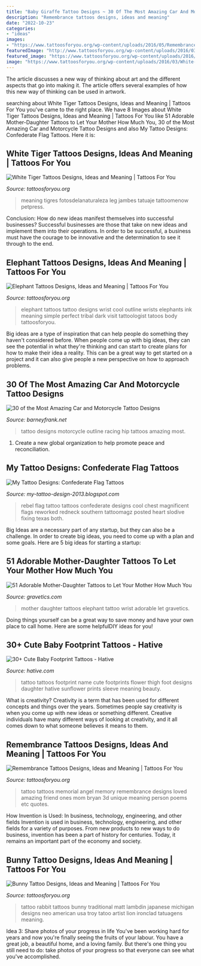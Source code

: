 ```yaml
---
title: "Baby Giraffe Tattoo Designs ~ 30 Of The Most Amazing Car And Motorcycle Tattoo Designs"
description: "Remembrance tattoos designs, ideas and meaning"
date: "2022-10-23"
categories:
- "ideas"
images:
- "https://www.tattoosforyou.org/wp-content/uploads/2016/05/Remembrance-Tattoo.jpg"
featuredImage: "http://www.tattoosforyou.org/wp-content/uploads/2016/03/Traditional-Bunny-Tattoo.jpg"
featured_image: "https://www.tattoosforyou.org/wp-content/uploads/2016/05/Remembrance-Tattoo.jpg"
image: "https://www.tattoosforyou.org/wp-content/uploads/2016/03/White-Tiger-Tattoo-Images.jpg"
---
```



The article discusses a new way of thinking about art and the different aspects that go into making it. The article offers several examples of how this new way of thinking can be used in artwork.

	

		
searching about White Tiger Tattoos Designs, Ideas and Meaning | Tattoos For You you've came to the right place. We have 8 Images about White Tiger Tattoos Designs, Ideas and Meaning | Tattoos For You like 51 Adorable Mother-Daughter Tattoos to Let Your Mother How Much You, 30 of the Most Amazing Car and Motorcycle Tattoo Designs and also My Tattoo Designs: Confederate Flag Tattoos. Here it is:
		
    
## White Tiger Tattoos Designs, Ideas And Meaning | Tattoos For You

<img loading=lazy src="https://www.tattoosforyou.org/wp-content/uploads/2016/03/White-Tiger-Tattoo-Images.jpg" onerror="this.onerror=null;this.src='https://tse3.mm.bing.net/th?id=OIP.swYZFz0fGG42E2aYJ-QXzgHaJ4&amp;pid=15.1';" alt="White Tiger Tattoos Designs, Ideas and Meaning | Tattoos For You">

_Source: tattoosforyou.org_

>meaning tigres fotosdelanaturaleza leg jambes tatuaje tattoomenow petpress. 

	

Conclusion: How do new ideas manifest themselves into successful businesses?
Successful businesses are those that take on new ideas and implement them into their operations. In order to be successful, a business must have the courage to be innovative and the determination to see it through to the end.

    
## Elephant Tattoos Designs, Ideas And Meaning | Tattoos For You

<img loading=lazy src="http://www.tattoosforyou.org/wp-content/uploads/2013/09/Elephant-Tattoo-Ideas.jpg" onerror="this.onerror=null;this.src='https://tse2.mm.bing.net/th?id=OIP.Z7bNvPa1HbHX1lEtEbw4EAHaFj&amp;pid=15.1';" alt="Elephant Tattoos Designs, Ideas and Meaning | Tattoos For You">

_Source: tattoosforyou.org_

>elephant tattoos tattoo designs wrist cool outline wrists elephants ink meaning simple perfect tribal dark visit tattoologist tatoos body tattoosforyou. 

	

Big ideas are a type of inspiration that can help people do something they haven't considered before. When people come up with big ideas, they can see the potential in what they're thinking and can start to create plans for how to make their idea a reality. This can be a great way to get started on a project and it can also give people a new perspective on how to approach problems.

    
## 30 Of The Most Amazing Car And Motorcycle Tattoo Designs

<img loading=lazy src="http://www.barneyfrank.net/wp-content/uploads/2014/01/outline-car-tattoo-on-girl-hip.jpg" onerror="this.onerror=null;this.src='https://tse4.mm.bing.net/th?id=OIP.pDgB67KQz9wqD0OEgeNSjwHaJz&amp;pid=15.1';" alt="30 of the Most Amazing Car and Motorcycle Tattoo Designs">

_Source: barneyfrank.net_

>tattoo designs motorcycle outline racing hip tattoos amazing most. 

	

1. Create a new global organization to help promote peace and reconciliation.

    
## My Tattoo Designs: Confederate Flag Tattoos

<img loading=lazy src="http://1.bp.blogspot.com/-zG-3bUgSe5U/UQaYCinfnOI/AAAAAAAAWLQ/8S6p07iHRNo/s1600/after_restoring_and_fixing_rebel_flag_tattoo_by_enokisoju-d5bf2tr.jpg" onerror="this.onerror=null;this.src='https://tse3.mm.bing.net/th?id=OIP.Pd8WXvJZ7dJAvntMA8PqOwHaFj&amp;pid=15.1';" alt="My Tattoo Designs: Confederate Flag Tattoos">

_Source: my-tattoo-design-2013.blogspot.com_

>rebel flag tattoo tattoos confederate designs cool chest magnificent flags reworked redneck southern tattoomagz posted heart slodive fixing texas both. 

	

Big Ideas are a necessary part of any startup, but they can also be a challenge. In order to create big ideas, you need to come up with a plan and some goals. Here are 5 big ideas for starting a startup: 

    
## 51 Adorable Mother-Daughter Tattoos To Let Your Mother How Much You

<img loading=lazy src="https://www.gravetics.com/wp-content/uploads/2017/07/Baby-Elephant-On-Wrist-Mother-Daugter-Tattoo.jpg" onerror="this.onerror=null;this.src='https://tse4.mm.bing.net/th?id=OIP.ssPIsg5pRH7InLZGqFw_JQHaJQ&amp;pid=15.1';" alt="51 Adorable Mother-Daughter Tattoos to Let Your Mother How Much You">

_Source: gravetics.com_

>mother daughter tattoos elephant tattoo wrist adorable let gravetics. 

	

Doing things yourself can be a great way to save money and have your own place to call home. Here are some helpfulDIY ideas for you!

    
## 30+ Cute Baby Footprint Tattoos - Hative

<img loading=lazy src="https://hative.com/wp-content/uploads/2014/03/baby-footprint-tattoos/14-flower-baby-footprints-thigh.jpg" onerror="this.onerror=null;this.src='https://tse4.mm.bing.net/th?id=OIP.n6UjaMPu0bOxiCt1oip_SAHaJ4&amp;pid=15.1';" alt="30+ Cute Baby Footprint Tattoos - Hative">

_Source: hative.com_

>tattoo tattoos footprint name cute footprints flower thigh foot designs daughter hative sunflower prints sleeve meaning beauty. 

	

What is creativity?
Creativity is a term that has been used for different concepts and things over the years. Sometimes people say creativity is when you come up with new ideas or something different. Creative individuals have many different ways of looking at creativity, and it all comes down to what someone believes it means to them.

    
## Remembrance Tattoos Designs, Ideas And Meaning | Tattoos For You

<img loading=lazy src="https://www.tattoosforyou.org/wp-content/uploads/2016/05/Remembrance-Tattoo.jpg" onerror="this.onerror=null;this.src='https://tse4.mm.bing.net/th?id=OIP.unOfN5zc_5z4Dl-O6DK96QHaJ4&amp;pid=15.1';" alt="Remembrance Tattoos Designs, Ideas and Meaning | Tattoos For You">

_Source: tattoosforyou.org_

>tattoo tattoos memorial angel memory remembrance designs loved amazing friend ones mom bryan 3d unique meaning person poems etc quotes. 

	

How Invention is Used: In business, technology, engineering, and other fields
Invention is used in business, technology, engineering, and other fields for a variety of purposes. From new products to new ways to do business, invention has been a part of history for centuries. Today, it remains an important part of the economy and society.

    
## Bunny Tattoo Designs, Ideas And Meaning | Tattoos For You

<img loading=lazy src="http://www.tattoosforyou.org/wp-content/uploads/2016/03/Traditional-Bunny-Tattoo.jpg" onerror="this.onerror=null;this.src='https://tse1.mm.bing.net/th?id=OIP.aAonSZNIV7ZuY1U8w-_QVwHaLI&amp;pid=15.1';" alt="Bunny Tattoo Designs, Ideas and Meaning | Tattoos For You">

_Source: tattoosforyou.org_

>tattoo rabbit tattoos bunny traditional matt lambdin japanese michigan designs neo american usa troy tatoo artist lion ironclad tatuagens meaning. 

	

Idea 3: Share photos of your progress in life
You've been working hard for years and now you're finally seeing the fruits of your labour. You have a great job, a beautiful home, and a loving family. But there's one thing you still need to do: take photos of your progress so that everyone can see what you've accomplished.

